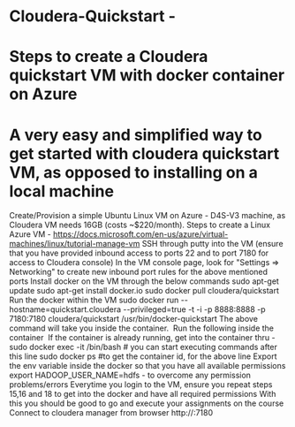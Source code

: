 # Cloudera-Quickstart - 
# Steps to create a Cloudera quickstart VM with docker container on Azure 
# A very easy and simplified way to get started with cloudera quickstart VM, as opposed to installing on a local machine
Create/Provision a simple Ubuntu Linux VM on Azure - D4S-V3 machine, as Cloudera VM needs 16GB (costs ~$220/month). 
Steps to create a Linux Azure VM - https://docs.microsoft.com/en-us/azure/virtual-machines/linux/tutorial-manage-vm
SSH through putty into the VM (ensure that you have provided inbound access to ports 22 and to port 7180 for access to Cloudera console)
  In the VM console page, look for "Settings => Networking" to create new inbound port rules for the above mentioned ports
Install docker on the VM through the below commands
  sudo apt-get update
  sudo apt-get install docker.io
  sudo docker pull cloudera/quickstart
Run the docker within the VM
  sudo docker run --hostname=quickstart.cloudera --privileged=true -t -i -p 8888:8888 -p 7180:7180 cloudera/quickstart /usr/bin/docker-quickstart
The above command will take you inside the container.  Run the following inside the container 
If the container is already running, get into the container thru - 
  sudo docker exec -it <container id> /bin/bash # you can start executing commands after this line
  sudo docker ps #to get the container id, for the above line
Export the env variable inside the docker so that you have all available permissions
  export HADOOP_USER_NAME=hdfs - to overcome any permission problems/errors
Everytime you login to the VM, ensure you repeat steps 15,16 and 18 to get into the docker and have all required permissions
With this you should be good to go and execute your assignments on the course
Connect to cloudera manager from browser http://<ip of vm>:7180
